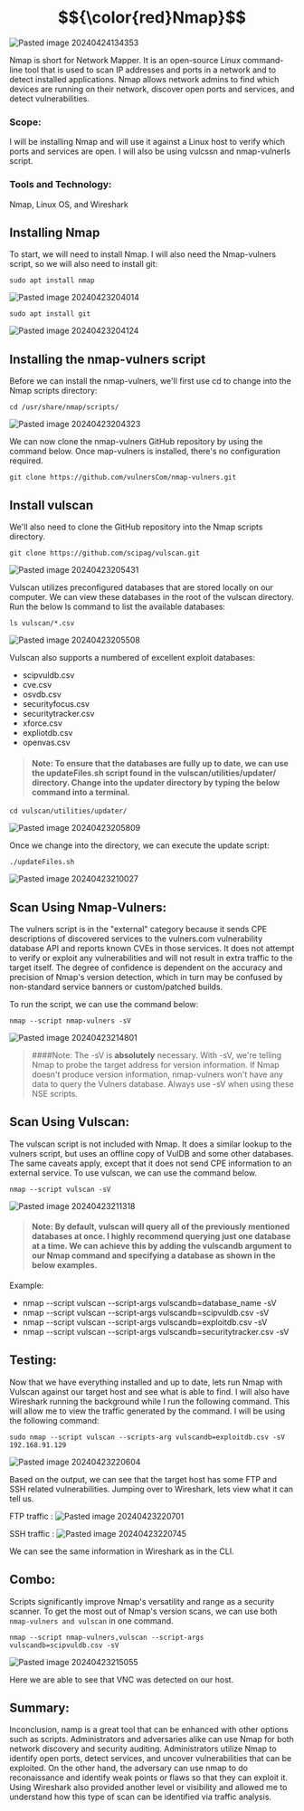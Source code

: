 # $${\color{red}Nmap}$$

![Pasted image 20240424134353](https://github.com/lm3nitro/Projects/assets/55665256/b3eb7242-99a3-4e22-a98b-3171e1c3b191)

Nmap is short for Network Mapper. It is an open-source Linux command-line tool that is used to scan IP addresses and ports in a network and to detect installed applications. Nmap allows network admins to find which devices are running on their network, discover open ports and services, and detect vulnerabilities. 

### Scope:

I will be installing Nmap and will use it against a Linux host to verify which ports and services are open. I will also be using vulcssn and nmap-vulnerls script.

### Tools and Technology:
Nmap, Linux OS, and Wireshark

## Installing Nmap
To start, we will need to install Nmap. I will also need the Nmap-vulners script, so we will also need to install git:

```
sudo apt install nmap
```

![Pasted image 20240423204014](https://github.com/lm3nitro/Projects/assets/55665256/d25eaf2b-533f-4f33-a954-d296bce08893)

```
sudo apt install git
```

![Pasted image 20240423204124](https://github.com/lm3nitro/Projects/assets/55665256/62ef5302-8ffc-4f23-803f-4746d51f44e1)

## Installing the nmap-vulners script

Before we can install the nmap-vulners, we'll first use cd to change into the Nmap scripts directory:

```
cd /usr/share/nmap/scripts/
```

![Pasted image 20240423204323](https://github.com/lm3nitro/Projects/assets/55665256/795318d0-9a32-4ca8-9076-e4ed62c81447)

We can now clone the nmap-vulners GitHub repository by using the command below. Once map-vulners is installed, there's no configuration required.

```
git clone https://github.com/vulnersCom/nmap-vulners.git
```

## Install vulscan

We'll also need to clone the GitHub repository into the Nmap scripts directory.   

```
git clone https://github.com/scipag/vulscan.git
```

![Pasted image 20240423205431](https://github.com/lm3nitro/Projects/assets/55665256/75510a87-0aa7-45aa-9ea3-7293c73b654d)

Vulscan utilizes preconfigured databases that are stored locally on our computer. We can view these databases in the root of the vulscan directory. Run the below ls command to list the available databases:

```
ls vulscan/*.csv
```

![Pasted image 20240423205508](https://github.com/lm3nitro/Projects/assets/55665256/5c220072-cdb2-4ae1-80bb-eaca3a183bdb)

Vulscan also supports a numbered of excellent exploit databases:

+ scipvuldb.csv
+ cve.csv
+ osvdb.csv
+ securityfocus.csv
+ securitytracker.csv
+ xforce.csv
+ expliotdb.csv
+ openvas.csv

>#### Note: To ensure that the databases are fully up to date, we can use the updateFiles.sh script found in the vulscan/utilities/updater/ directory. Change into the updater directory by typing the below command into a terminal.
```
cd vulscan/utilities/updater/
```
![Pasted image 20240423205809](https://github.com/lm3nitro/Projects/assets/55665256/d4848860-754a-48db-afa1-71ff0e9384c0)

Once we change into the directory, we can execute the update script:

```
./updateFiles.sh
```

![Pasted image 20240423210027](https://github.com/lm3nitro/Projects/assets/55665256/331b6d81-ead9-4160-870a-f4598f9d3ec9)

## Scan Using Nmap-Vulners:

The vulners script is in the "external" category because it sends CPE descriptions of discovered services to the vulners.com vulnerability database API and reports known CVEs in those services. It does not attempt to verify or exploit any vulnerabilities and will not result in extra traffic to the target itself. The degree of confidence is dependent on the accuracy and precision of Nmap's version detection, which in turn may be confused by non-standard service banners or custom/patched builds.

To run the script, we can use the command below:

```
nmap --script nmap-vulners -sV
```
![Pasted image 20240423214801](https://github.com/lm3nitro/Projects/assets/55665256/3a74a217-6160-4ecb-b57c-f03c340f0e91)

>####Note: The -sV is **absolutely** necessary. With -sV, we're telling Nmap to probe the target address for version information. If Nmap doesn't produce version information, nmap-vulners won't have any data to query the Vulners database. Always use -sV when using these NSE scripts.

## Scan Using Vulscan:

The vulscan script is not included with Nmap. It does a similar lookup to the vulners script, but uses an offline copy of VulDB and some other databases. The same caveats apply, except that it does not send CPE information to an external service. To use vulscan, we can use the command below.

```
nmap --script vulscan -sV
```

![Pasted image 20240423211318](https://github.com/lm3nitro/Projects/assets/55665256/e50a8101-9b00-4ba3-b149-40bfc5dcd3af)

>#### Note: By default, vulscan will query all of the previously mentioned databases at once. I highly recommend querying just one database at a time. We can achieve this by adding the vulscandb argument to our Nmap command and specifying a database as shown in the below examples.

Example:
+ nmap --script vulscan --script-args vulscandb=database_name -sV 
+ nmap --script vulscan --script-args vulscandb=scipvuldb.csv -sV 
+ nmap --script vulscan --script-args vulscandb=exploitdb.csv -sV
+ nmap --script vulscan --script-args vulscandb=securitytracker.csv -sV 

## Testing:

Now that we have everything installed and up to date, lets run Nmap with Vulscan against our target host and see what is able to find. I will also have Wireshark running the background while I run the following command. This will allow me to view the traffic generated by the command. I will be using the following command:

```
sudo nmap --script vulscan --scripts-arg vulscandb=exploitdb.csv -sV 192.168.91.129
```
![Pasted image 20240423220604](https://github.com/lm3nitro/Projects/assets/55665256/c73dcf50-a71f-4691-8f20-6c8bb7e606ce)

Based on the output, we can see that the target host has some FTP and SSH related vulnerabilities. Jumping over to Wireshark, lets view what it can tell us. 

FTP traffic :
![Pasted image 20240423220701](https://github.com/lm3nitro/Projects/assets/55665256/a8d71462-4e81-4abb-9368-2d3fb2fe831e)

SSH traffic :
![Pasted image 20240423220745](https://github.com/lm3nitro/Projects/assets/55665256/0695b161-0be2-4206-8dd6-500f0c7e6f46)

We can see the same information in Wireshark as in the CLI. 

## Combo:

Scripts significantly improve Nmap's versatility and range as a security scanner. To get the most out of Nmap's version scans, we can use both `nmap-vulners and vulscan` in one command. 

```
nmap --script nmap-vulners,vulscan --script-args vulscandb=scipvuldb.csv -sV
```

![Pasted image 20240423215055](https://github.com/lm3nitro/Projects/assets/55665256/442f84f1-74b5-42e4-bde1-71e5fa47b44f)

Here we are able to see that VNC was detected on our host. 

## Summary:

Inconclusion, namp is a great tool that can be enhanced with other options such as scripts. Administrators and adversaries alike can use Nmap for both network discovery and security auditing. Administrators utilize Nmap to identify open ports, detect services, and uncover vulnerabilities that can be exploited. On the other hand, the adversary can use nmap to do reconaissance and identify weak points or flaws so that they can exploit it. Using Wireshark also provided another level or visibility and allowed me to understand how this type of scan can be identified via traffic analysis. 

